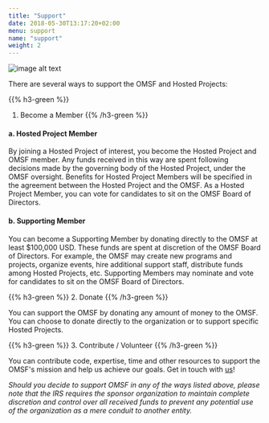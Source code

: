 ```yaml
---
title: "Support"
date: 2018-05-30T13:17:20+02:00
menu: support
name: "support"
weight: 2
---
```


![image alt text](/OMSF/images/OMF-img4.jpg)


There are several ways to support the OMSF and Hosted Projects:

{{% h3-green %}}
1. Become a Member
{{% /h3-green %}}

#### a. Hosted Project Member

By joining a Hosted Project of interest, you become the Hosted Project and OMSF member. Any funds received in this way are spent following decisions made by the governing body of the Hosted Project, under the OMSF oversight. Benefits for Hosted Project Members will be specified in the agreement between the Hosted Project and the OMSF. As a Hosted Project Member, you can vote for candidates to sit on the OMSF Board of Directors.


#### b. Supporting Member

You can become a Supporting Member by donating directly to the OMSF at least $100,000 USD. These funds are spent at discretion of the OMSF Board of Directors. For example, the OMSF may create new programs and projects, organize events, hire additional support staff, distribute funds among Hosted Projects, etc. Supporting Members may nominate and vote for candidates to sit on the OMSF Board of Directors.

{{% h3-green %}}
2. Donate
{{% /h3-green %}}

You can support the OMSF by donating any amount of money to the OMSF. You can choose to donate directly to the organization or to support specific Hosted Projects.

{{% h3-green %}}
3. Contribute / Volunteer
{{% /h3-green %}}

You can contribute code, expertise, time and other resources to support the OMSF&#39;s mission and help us achieve our goals. Get in touch with [us](mailto:info@omsf.io)!

*Should you decide to support OMSF in any of the ways listed above, please note that the IRS requires the sponsor organization to maintain complete discretion and control over all received funds to prevent any potential use of the organization as a mere conduit to another entity.*
